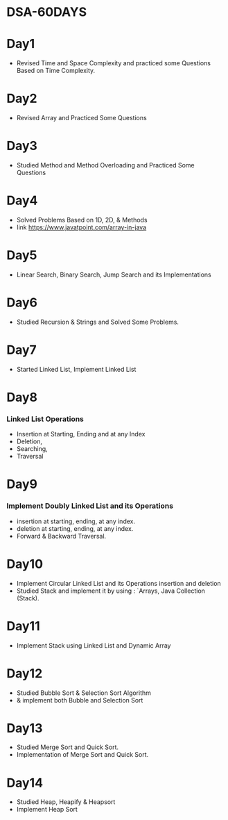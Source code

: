 # DSA-60DAYS
# Day1
* Revised Time and Space Complexity and practiced some Questions Based on Time Complexity.
# Day2
* Revised Array and Practiced Some Questions
# Day3
* Studied Method and Method Overloading and Practiced Some Questions
# Day4
* Solved Problems Based on 1D, 2D, & Methods
* link https://www.javatpoint.com/array-in-java
# Day5
* Linear Search, Binary Search, Jump Search and its Implementations
# Day6
* Studied Recursion & Strings and Solved Some Problems.
# Day7
* Started Linked List, Implement Linked List 
# Day8
### Linked List Operations
* Insertion at Starting, Ending and at any Index
* Deletion,  
* Searching, 
* Traversal 
# Day9
### Implement Doubly Linked List and its Operations
* insertion at starting, ending, at any index. 
* deletion at starting, ending, at any index. 
* Forward & Backward Traversal. 
# Day10
* Implement Circular Linked List and its Operations insertion and deletion
* Studied Stack and implement it by using : `Arrays, Java Collection (Stack).
# Day11
* Implement Stack using Linked List and Dynamic Array
# Day12
* Studied Bubble Sort & Selection Sort Algorithm
* & implement both Bubble and Selection Sort
# Day13
* Studied Merge Sort and Quick Sort.
* Implementation of Merge Sort and Quick Sort.
# Day14
* Studied Heap, Heapify & Heapsort
* Implement Heap Sort

